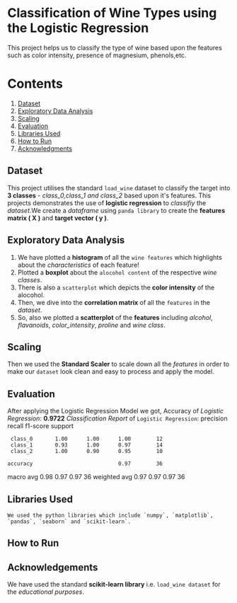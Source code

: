 # Classification of Wine Types using the Logistic Regression
 This project helps us to classify the type of wine based upon the features such as color intensity, presence of magnesium, phenols,etc.

# Contents
1. [Dataset](#dataset)
2. [Exploratory Data Analysis](#exploratory-data-analysis)
3. [Scaling](#scaling)
4. [Evaluation](#evaluation)
5. [Libraries Used](#libraries-used)
6. [How to Run](#how-to-run)
7. [Acknowledgments](#acknowledgements)

## Dataset
 This project utilises the standard `load_wine` dataset to classify the target into **3 classes** - *class_0,class_1 and class_2* based upon it's features. This projects demonstrates the use of **logistic regression** to *classifiy* the *dataset*.We create a *dataframe* using `panda library` to create the **features matrix ( X )** and **target vector ( y )**.

## Exploratory Data Analysis
1. We have plotted a **histogram** of all the `wine features` which highlights about the *characteristics* of each feature!
2. Plotted a **boxplot** about the `alocohol content` of the respective *wine classes*.
3. There is also a `scatterplot` which depicts the **color intensity** of the alocohol.
4. Then, we dive into the **correlation matrix** of all the `features` in the *dataset*.
5. So, also we plotted a **scatterplot** of the __features__ including *alcohol*, *flavanoids*, *color_intensity*, *proline* and *wine class*.

## Scaling
 Then we used the **Standard Scaler** to scale down all the *features* in order to make our `dataset` look clean and easy to process and apply the model.

## Evaluation
 After applying the Logistic Regression Model we got,
 Accuracy of *Logistic Regression*: **0.9722**
 *Classification Report* of `Logistic Regression`:
               precision    recall  f1-score   support

     class_0       1.00      1.00      1.00        12
     class_1       0.93      1.00      0.97        14
     class_2       1.00      0.90      0.95        10

    accuracy                           0.97        36
   macro avg       0.98      0.97      0.97        36
weighted avg       0.97      0.97      0.97        36

## Libraries Used
    We used the python libraries which include `numpy`, `matplotlib`, `pandas`, `seaborn` and `scikit-learn`.

## How to Run

## Acknowledgements
 We have used the standard **scikit-learn library** i.e. `load_wine dataset` for the *educational purposes*.
